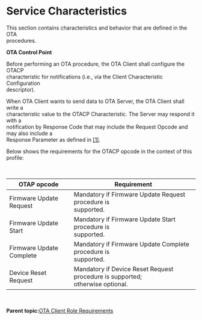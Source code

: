 # Service Characteristics

This section contains characteristics and behavior that are defined in the OTA<br /> procedures.

**OTA Control Point**

Before performing an OTA procedure, the OTA Client shall configure the OTACP<br /> characteristic for notifications \(i.e., via the Client Characteristic Configuration<br /> descriptor\).

When OTA Client wants to send data to OTA Server, the OTA Client shall write a<br /> characteristic value to the OTACP Characteristic. The Server may respond it with a<br /> notification by Response Code that may include the Request Opcode and may also include a<br /> Response Parameter as defined in [\[1\]](GUID-6B274602-B628-48D8-9345-D483824E66AC.md).

Below shows the requirements for the OTACP opcode in the context of this profile:

<br />

|**OTAP opcode**|**Requirement**|
|---------------|---------------|
|Firmware Update Request|Mandatory if Firmware Update Request procedure is<br /> supported.|
|Firmware Update Start|Mandatory if Firmware Update Start procedure is<br /> supported.|
|Firmware Update Complete|Mandatory if Firmware Update Complete procedure is<br /> supported.|
|Device Reset Request|Mandatory if Device Reset Request procedure is supported;<br /> otherwise optional.|

<br />

**Parent topic:**[OTA Client Role Requirements](GUID-B2F97739-5023-45D6-9D0C-B935040A232B.md)

